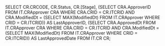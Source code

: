 SELECT 
    CR.CRCODE,
    CR.Status,
    CR.[Stage],
    (SELECT CRA.ApproverID 
     FROM IT.CRApprover CRA 
     WHERE CRA.CRID = CR.ITCRID 
       AND CRA.ModifiedDt = (SELECT MAX(ModifiedDt) 
                             FROM IT.CRApprover 
                             WHERE CRID = CR.ITCRID)) AS LastApproverID,
    (SELECT CRA.ApprovedDt 
     FROM IT.CRApprover CRA 
     WHERE CRA.CRID = CR.ITCRID 
       AND CRA.ModifiedDt = (SELECT MAX(ModifiedDt) 
                             FROM IT.CRApprover 
                             WHERE CRID = CR.ITCRID)) AS LastApprovedDate
FROM 
    IT.CR CR;
